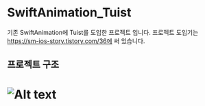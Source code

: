 # SwiftAnimation_Tuist

기존 SwiftAnimation에 Tuist를 도입한 프로젝트 입니다. 
프로젝트 도입기는 https://sm-ios-story.tistory.com/36에 써 있습니다. 


## 프로젝트 구조 
![Alt text](https://user-images.githubusercontent.com/39114237/218329029-8f19ad21-baa7-4865-a879-d23f88ecf852.png)
=======
